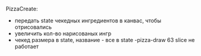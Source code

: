 PizzaCreate:
- передать state чекедных ингредиентов в канвас, чтобы отрисовались
- увеличить кол-во нарисованых ингр
- чекед размера в state, название - все в state
-pizza-draw 63 slice не работает
